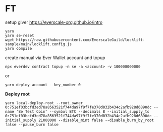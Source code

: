 # FT

setup giver https://everscale-org.github.io/intro

```shell
yarn
yarn se-reset
wget https://raw.githubusercontent.com/EverscaleGuild/locklift-sample/main/locklift.config.js
yarn compile
```

create manual via Ever Wallet account and topup
```shell
npx everdev contract topup -n se -a <account> -v 100000000000
```
or 
```shell
yarn deploy-account --key_number 0
```

**Deploy root**
```shell
yarn local-deploy-root --root_owner 0:751ef03bcfd3ed78a8563521f744da97f9f7fe370d032b434c2afb928d6890dc --name 'Be Test Coin' --symbol BTC --decimals 8 --initial_supply_to 0:751ef03bcfd3ed78a8563521f744da97f9f7fe370d032b434c2afb928d6890dc --initial_supply 21000000 --disable_mint false --disable_burn_by_root false --pause_burn false
```
